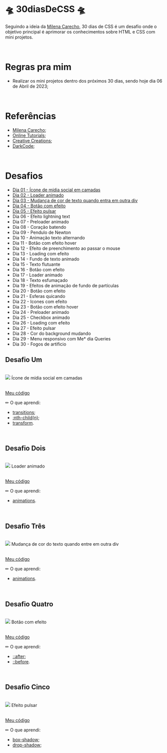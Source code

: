 # 🛸 30diasDeCSS 🛸 

Seguindo a ideia da [Milena Carecho](https://github.com/MilenaCarecho/30diasDeCSS), 30 dias de CSS é um desafio onde o objetivo principal é aprimorar os conhecimentos sobre HTML e CSS com mini projetos. 

<br>

#  Regras pra mim 

* Realizar os mini projetos dentro dos próximos 30 dias, sendo hoje dia 06 de Abril de 2023;

<br>

# Referências 
* [Milena Carecho](https://github.com/MilenaCarecho/30diasDeCSS); 
* [Online Tutorials](https://www.youtube.com/channel/UCbwXnUipZsLfUckBPsC7Jog);
* [Creative Creations](https://www.youtube.com/channel/UCOKmVksbzoKJKmtu7rlEM1A);
* [DarkCode](https://www.youtube.com/channel/UCD3KVjbb7aq2OiOffuungzw);

<br>

# Desafios

* [Dia 01 - Ícone de mídia social em camadas](#desafio-um)
* [Dia 02 - Loader animado](#desafio-dois)
* [Dia 03 - Mudança de cor de texto quando entra em outra div](#desafio-três)
* [Dia 04 - Botão com efeito](#desafio-quatro)
* [Dia 05 - Efeito pulsar](#desafio-cinco)
* Dia 06 - Efeito lightning text
* Dia 07 - Preloader animado
* Dia 08 - Coração batendo
* Dia 09 - Pendulo de Newton
* Dia 10 - Animação texto alternando
* Dia 11 - Botão com efeito hover
* Dia 12 - Efeito de preenchimento ao passar o mouse
* Dia 13 - Loading com efeito
* Dia 14 - Fundo de texto animado
* Dia 15 - Texto flutuante
* Dia 16 - Botão com efeito
* Dia 17 - Loader animado
* Dia 18 - Texto esfumaçado
* Dia 19 - Efeitos de animação de fundo de partículas
* Dia 20 - Botão com efeito
* Dia 21 - Esferas quicando
* Dia 22 - Icones com efeito
* Dia 23 - Botão com efeito hover
* Dia 24 - Preloader animado
* Dia 25 - Checkbox animado
* Dia 26 - Loading com efeito
* Dia 27 - Efeito pulsar
* Dia 28 - Cor do background mudando
* Dia 29 - Menu responsivo com Me* dia Queries
* Dia 30 - Fogos de artificio

## Desafio Um
<br>
<img src="https://user-images.githubusercontent.com/73315527/230508351-e84bc76b-c186-426a-b2c4-71d423a8ce2e.gif">
Ícone de mídia social em camadas<br>
<br>

[Meu código](https://github.com/amandakehl/trinta-dias-de-css/tree/main/desafios/dia%2001) 

✏ O que aprendi: <br>
* [transitions](https://www.w3schools.com/css/css3_transitions.asp);
* [:nth-child(n)](https://www.w3schools.com/cssref/sel_nth-child.php);
* [transform](https://www.w3schools.com/cssref/css3_pr_transform.php).

<br>

## Desafio Dois
<br>

<img src="https://user-images.githubusercontent.com/73315527/230515779-0ca07a7a-5d04-4e74-8a55-dfa06442e89a.gif">
Loader animado<br>
<br>

[Meu código](https://github.com/amandakehl/trinta-dias-de-css/tree/main/desafios/dia%2002)

✏ O que aprendi: <br>
* [animations](https://www.w3schools.com/css/css3_animations.asp).


<br>

## Desafio Três
<br>

<img src="https://user-images.githubusercontent.com/73315527/230527389-cd7df187-88c2-41bd-bf28-43e0c0c4bd0a.gif">
Mudança de cor do texto quando entre em outra div<br>
<br>

[Meu código](https://github.com/amandakehl/trinta-dias-de-css/tree/main/desafios/dia%2003)

✏ O que aprendi: <br>
* [animations](https://www.w3schools.com/css/css3_animations.asp).

<br>

## Desafio Quatro
<br>

<img src="https://user-images.githubusercontent.com/73315527/230531420-23630e18-0a03-492c-ba84-67e4846eac79.gif">
Botão com efeito<br>
<br>

[Meu código](https://github.com/amandakehl/trinta-dias-de-css/tree/main/desafios/dia%2004)

✏ O que aprendi: <br>
* [::after](https://www.w3schools.com/cssref/sel_after.php);
* [::before](https://www.w3schools.com/cssref/sel_before.php).

<br>

## Desafio Cinco
<br>

<img src="https://user-images.githubusercontent.com/73315527/230539859-375d144f-2196-4d63-9338-52c3b323aa1a.gif">
Efeito pulsar<br>
<br>

[Meu código](https://github.com/amandakehl/trinta-dias-de-css/tree/main/desafios/dia%2005)

✏ O que aprendi: <br>
* [box-shadow](https://developer.mozilla.org/pt-BR/docs/Web/CSS/box-shadow);
* [drop-shadow](https://developer.mozilla.org/en-US/docs/Web/CSS/filter-function/drop-shadow);
